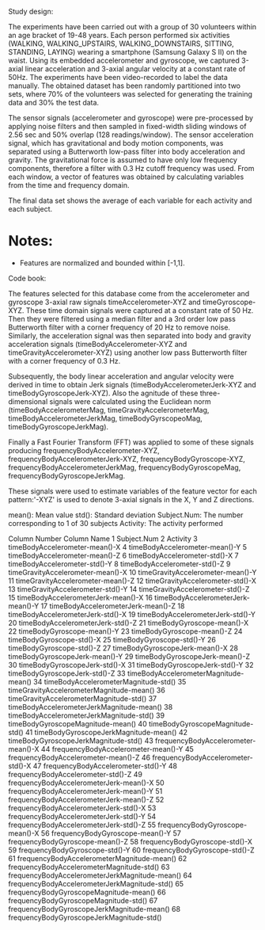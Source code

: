 Study design:

The experiments have been carried out with a group of 30 volunteers within an age bracket of 19-48 years. Each person performed six activities (WALKING, WALKING_UPSTAIRS, WALKING_DOWNSTAIRS, SITTING, STANDING, LAYING) wearing a smartphone (Samsung Galaxy S II) on the waist. Using its embedded accelerometer and gyroscope, we captured 3-axial linear acceleration and 3-axial angular velocity at a constant rate of 50Hz. The experiments have been video-recorded to label the data manually. The obtained dataset has been randomly partitioned into two sets, where 70% of the volunteers was selected for generating the training data and 30% the test data. 

The sensor signals (accelerometer and gyroscope) were pre-processed by applying noise filters and then sampled in fixed-width sliding windows of 2.56 sec and 50% overlap (128 readings/window). The sensor acceleration signal, which has gravitational and body motion components, was separated using a Butterworth low-pass filter into body acceleration and gravity. The gravitational force is assumed to have only low frequency components, therefore a filter with 0.3 Hz cutoff frequency was used. From each window, a vector of features was obtained by calculating variables from the time and frequency domain. 

The final data set shows the average of each variable for each activity and each subject.

Notes: 
======
- Features are normalized and bounded within [-1,1].

Code book: 

The features selected for this database come from the accelerometer and gyroscope 3-axial raw signals timeAccelerometer-XYZ and timeGyroscope-XYZ. These time domain signals were captured at a constant rate of 50 Hz. Then they were filtered using a median filter and a 3rd order low pass Butterworth filter with a corner frequency of 20 Hz to remove noise. Similarly, the acceleration signal was then separated into body and gravity acceleration signals (timeBodyAccelerometer-XYZ and timeGravityAccelerometer-XYZ) using another low pass Butterworth filter with a corner frequency of 0.3 Hz. 

Subsequently, the body linear acceleration and angular velocity were derived in time to obtain Jerk signals (timeBodyAccelerometerJerk-XYZ and timeBodyGyroscopeJerk-XYZ). Also the agnitude of these three-dimensional signals were calculated using the Euclidean norm (timeBodyAccelerometerMag, timeGravityAccelerometerMag, timeBodyAccelerometerJerkMag, timeBodyGyrscopeoMag, timeBodyGyroscopeJerkMag). 

Finally a Fast Fourier Transform (FFT) was applied to some of these signals producing frequencyBodyAccelerometer-XYZ, frequencyBodyAccelerometerJerk-XYZ, frequencyBodyGyroscope-XYZ, frequencyBodyAccelerometerJerkMag, frequencyBodyGyroscopeMag, frequencyBodyGyroscopeJerkMag. 

These signals were used to estimate variables of the feature vector for each pattern:'-XYZ' is used to denote 3-axial signals in the X, Y and Z directions.

mean(): Mean value
std(): Standard deviation
Subject.Num: The number corresponding to 1 of 30 subjects
Activity: The activity performed

Column Number	Column Name
1		Subject.Num
2		Activity
3		timeBodyAccelerometer-mean()-X
4		timeBodyAccelerometer-mean()-Y
5		timeBodyAccelerometer-mean()-Z
6		timeBodyAccelerometer-std()-X
7		timeBodyAccelerometer-std()-Y
8		timeBodyAccelerometer-std()-Z
9		timeGravityAccelerometer-mean()-X
10		timeGravityAccelerometer-mean()-Y
11		timeGravityAccelerometer-mean()-Z
12		timeGravityAccelerometer-std()-X
13		timeGravityAccelerometer-std()-Y
14		timeGravityAccelerometer-std()-Z
15		timeBodyAccelerometerJerk-mean()-X
16		timeBodyAccelerometerJerk-mean()-Y
17		timeBodyAccelerometerJerk-mean()-Z
18		timeBodyAccelerometerJerk-std()-X
19		timeBodyAccelerometerJerk-std()-Y
20		timeBodyAccelerometerJerk-std()-Z
21		timeBodyGyroscope-mean()-X
22		timeBodyGyroscope-mean()-Y
23		timeBodyGyroscope-mean()-Z
24		timeBodyGyroscope-std()-X
25		timeBodyGyroscope-std()-Y
26		timeBodyGyroscope-std()-Z
27		timeBodyGyroscopeJerk-mean()-X
28		timeBodyGyroscopeJerk-mean()-Y
29		timeBodyGyroscopeJerk-mean()-Z
30		timeBodyGyroscopeJerk-std()-X
31		timeBodyGyroscopeJerk-std()-Y
32		timeBodyGyroscopeJerk-std()-Z
33		timeBodyAccelerometerMagnitude-mean()
34		timeBodyAccelerometerMagnitude-std()
35		timeGravityAccelerometerMagnitude-mean()
36		timeGravityAccelerometerMagnitude-std()
37		timeBodyAccelerometerJerkMagnitude-mean()
38		timeBodyAccelerometerJerkMagnitude-std()
39		timeBodyGyroscopeMagnitude-mean()
40		timeBodyGyroscopeMagnitude-std()
41		timeBodyGyroscopeJerkMagnitude-mean()
42		timeBodyGyroscopeJerkMagnitude-std()
43		frequencyBodyAccelerometer-mean()-X
44		frequencyBodyAccelerometer-mean()-Y
45		frequencyBodyAccelerometer-mean()-Z
46		frequencyBodyAccelerometer-std()-X
47		frequencyBodyAccelerometer-std()-Y
48		frequencyBodyAccelerometer-std()-Z
49		frequencyBodyAccelerometerJerk-mean()-X
50		frequencyBodyAccelerometerJerk-mean()-Y
51		frequencyBodyAccelerometerJerk-mean()-Z
52		frequencyBodyAccelerometerJerk-std()-X
53		frequencyBodyAccelerometerJerk-std()-Y
54		frequencyBodyAccelerometerJerk-std()-Z
55		frequencyBodyGyroscope-mean()-X
56		frequencyBodyGyroscope-mean()-Y
57		frequencyBodyGyroscope-mean()-Z
58		frequencyBodyGyroscope-std()-X
59		frequencyBodyGyroscope-std()-Y
60		frequencyBodyGyroscope-std()-Z
61		frequencyBodyAccelerometerMagnitude-mean()
62		frequencyBodyAccelerometerMagnitude-std()
63		frequencyBodyAccelerometerJerkMagnitude-mean()
64		frequencyBodyAccelerometerJerkMagnitude-std()
65		frequencyBodyGyroscopeMagnitude-mean()
66		frequencyBodyGyroscopeMagnitude-std()
67		frequencyBodyGyroscopeJerkMagnitude-mean()
68		frequencyBodyGyroscopeJerkMagnitude-std()

